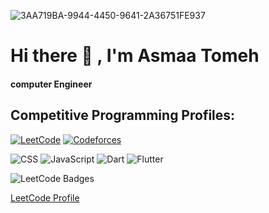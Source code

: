 

![3AA719BA-9944-4450-9641-2A36751FE937](https://github.com/user-attachments/assets/3ff9abe5-0d7c-49ff-8ba6-80e678310904)


#            Hi there 👋 , I'm Asmaa Tomeh


#### computer Engineer

## Competitive Programming Profiles:

[![LeetCode](https://img.shields.io/badge/LeetCode-000?style=flat&logo=leetcode&logoColor=yellow)](https://leetcode.com/Asmaa_Tomeh)
[![Codeforces](https://img.shields.io/badge/Codeforces-1F8ACB?style=flat&logo=codeforces&logoColor=white)](https://codeforces.com/profile/Asmaatomeh)

![CSS](https://img.shields.io/badge/-CSS3-blue?style=flat-square&logo=css3)
![JavaScript](https://img.shields.io/badge/-JavaScript-yellow?style=flat-square&logo=javascript)
![Dart](https://img.shields.io/badge/-Dart-0175C2?style=flat-square&logo=dart)
![Flutter](https://img.shields.io/badge/-Flutter-02569B?style=flat-square&logo=flutter)

   ![LeetCode Badges](https://leetcode-badge-showcase.vercel.app/api?username=Asmaa_Tomeh) 

   
   [LeetCode Profile](https://leetcode.com/u/Asmaa_Tomeh/)
<!--
**Asmaatomeh1/Asmaatomeh1** is a ✨ _special_ ✨ repository because its `README.md` (this file) appears on your GitHub profile.

Here are some ideas to get you started:

- 🔭 I’m currently working on ...
- 🌱 I’m currently learning ...
- 👯 I’m looking to collaborate on ...
- 🤔 I’m looking for help with ...
- 💬 Ask me about ...
- 📫 How to reach me: ...
- 😄 Pronouns: ...
- ⚡ Fun fact: ...
-->
